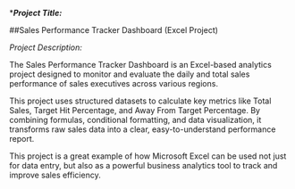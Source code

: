 ****Project Title:***

##Sales Performance Tracker Dashboard (Excel Project)

*Project Description:*

The Sales Performance Tracker Dashboard is an Excel-based analytics project designed to monitor and evaluate the daily and total sales performance of sales executives across various regions.

This project uses structured datasets to calculate key metrics like Total Sales, Target Hit Percentage, and Away From Target Percentage. By combining formulas, conditional formatting, and data visualization, it transforms raw sales data into a clear, easy-to-understand performance report.

This project is a great example of how Microsoft Excel can be used not just for data entry, but also as a powerful business analytics tool to track and improve sales efficiency.
